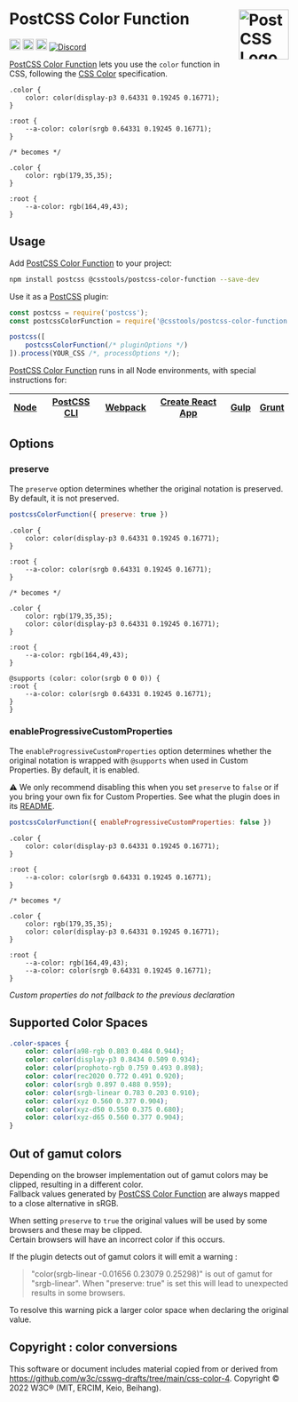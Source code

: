 # PostCSS Color Function [<img src="https://postcss.github.io/postcss/logo.svg" alt="PostCSS Logo" width="90" height="90" align="right">][postcss]

[<img alt="npm version" src="https://img.shields.io/npm/v/@csstools/postcss-color-function.svg" height="20">][npm-url]
[<img alt="CSS Standard Status" src="https://cssdb.org/images/badges/color-function.svg" height="20">][css-url]
[<img alt="Build Status" src="https://github.com/csstools/postcss-plugins/workflows/test/badge.svg" height="20">][cli-url]
[<img alt="Discord" src="https://shields.io/badge/Discord-5865F2?logo=discord&logoColor=white">][discord]

[PostCSS Color Function] lets you use the `color` function in
CSS, following the [CSS Color] specification.

```pcss
.color {
	color: color(display-p3 0.64331 0.19245 0.16771);
}

:root {
	--a-color: color(srgb 0.64331 0.19245 0.16771);
}

/* becomes */

.color {
	color: rgb(179,35,35);
}

:root {
	--a-color: rgb(164,49,43);
}
```

## Usage

Add [PostCSS Color Function] to your project:

```bash
npm install postcss @csstools/postcss-color-function --save-dev
```

Use it as a [PostCSS] plugin:

```js
const postcss = require('postcss');
const postcssColorFunction = require('@csstools/postcss-color-function');

postcss([
	postcssColorFunction(/* pluginOptions */)
]).process(YOUR_CSS /*, processOptions */);
```

[PostCSS Color Function] runs in all Node environments, with special
instructions for:

| [Node](INSTALL.md#node) | [PostCSS CLI](INSTALL.md#postcss-cli) | [Webpack](INSTALL.md#webpack) | [Create React App](INSTALL.md#create-react-app) | [Gulp](INSTALL.md#gulp) | [Grunt](INSTALL.md#grunt) |
|-------------------------|---------------------------------------|-------------------------------|-------------------------------------------------|-------------------------|---------------------------|

## Options

### preserve

The `preserve` option determines whether the original notation
is preserved. By default, it is not preserved.

```js
postcssColorFunction({ preserve: true })
```

```pcss
.color {
	color: color(display-p3 0.64331 0.19245 0.16771);
}

:root {
	--a-color: color(srgb 0.64331 0.19245 0.16771);
}

/* becomes */

.color {
	color: rgb(179,35,35);
	color: color(display-p3 0.64331 0.19245 0.16771);
}

:root {
	--a-color: rgb(164,49,43);
}

@supports (color: color(srgb 0 0 0)) {
:root {
	--a-color: color(srgb 0.64331 0.19245 0.16771);
}
}
```

### enableProgressiveCustomProperties

The `enableProgressiveCustomProperties` option determines whether the original notation
is wrapped with `@supports` when used in Custom Properties. By default, it is enabled.

⚠️ We only recommend disabling this when you set `preserve` to `false` or if you bring your own fix for Custom
Properties. See what the plugin does in
its [README](https://github.com/csstools/postcss-plugins/tree/main/plugins/postcss-progressive-custom-properties#readme).

```js
postcssColorFunction({ enableProgressiveCustomProperties: false })
```

```pcss
.color {
	color: color(display-p3 0.64331 0.19245 0.16771);
}

:root {
	--a-color: color(srgb 0.64331 0.19245 0.16771);
}

/* becomes */

.color {
	color: rgb(179,35,35);
	color: color(display-p3 0.64331 0.19245 0.16771);
}

:root {
	--a-color: rgb(164,49,43);
	--a-color: color(srgb 0.64331 0.19245 0.16771);
}
```

_Custom properties do not fallback to the previous declaration_

## Supported Color Spaces

```css
.color-spaces {
	color: color(a98-rgb 0.803 0.484 0.944);
	color: color(display-p3 0.8434 0.509 0.934);
	color: color(prophoto-rgb 0.759 0.493 0.898);
	color: color(rec2020 0.772 0.491 0.920);
	color: color(srgb 0.897 0.488 0.959);
	color: color(srgb-linear 0.783 0.203 0.910);
	color: color(xyz 0.560 0.377 0.904);
	color: color(xyz-d50 0.550 0.375 0.680);
	color: color(xyz-d65 0.560 0.377 0.904);
}
```

## Out of gamut colors

Depending on the browser implementation out of gamut colors may be clipped, resulting in a different color.<br>
Fallback values generated by [PostCSS Color Function] are always mapped to a close alternative in sRGB.

When setting `preserve` to `true` the original values will be used by some browsers and these may be clipped.<br>
Certain browsers will have an incorrect color if this occurs.

If the plugin detects out of gamut colors it will emit a warning :

> "color(srgb-linear -0.01656 0.23079 0.25298)" is out of gamut for "srgb-linear". When "preserve: true" is set this
> will lead to unexpected results in some browsers.

To resolve this warning pick a larger color space when declaring the original value.

## Copyright : color conversions

This software or document includes material copied from or derived
from https://github.com/w3c/csswg-drafts/tree/main/css-color-4. Copyright © 2022 W3C® (MIT, ERCIM, Keio, Beihang).

[cli-url]: https://github.com/csstools/postcss-plugins/actions/workflows/test.yml?query=workflow/test

[css-url]: https://cssdb.org/#color-function

[discord]: https://discord.gg/bUadyRwkJS

[npm-url]: https://www.npmjs.com/package/@csstools/postcss-color-function

[Gulp PostCSS]: https://github.com/postcss/gulp-postcss

[Grunt PostCSS]: https://github.com/nDmitry/grunt-postcss

[PostCSS]: https://github.com/postcss/postcss

[PostCSS Loader]: https://github.com/postcss/postcss-loader

[PostCSS Color Function]: https://github.com/csstools/postcss-plugins/tree/main/plugins/postcss-color-function

[CSS Color]: https://www.w3.org/TR/css-color-4/#funcdef-color
